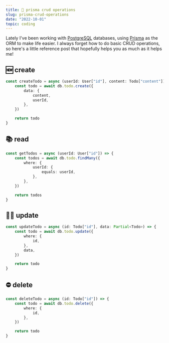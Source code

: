 ```yaml
---
title: 💩 prisma crud operations
slug: prisma-crud-operations
date: "2022-10-01"
topic: coding
---
```


Lately I've been working with [PostgreSQL][postgres] databases, using [Prisma][prisma] as the ORM to make life easier. I always forget how to do basic CRUD operations, so here's a little reference post that hopefully helps you as much as it helps me!

## 🆕 create

```typescript
const createTodo = async (userId: User["id"], content: Todo["content"]) => {
    const todo = await db.todo.create({
        data: {
            content,
            userId,
        },
    })

    return todo
}
```

## 📚 read

```typescript
const getTodos = async (userId: User["id"]) => {
    const todos = await db.todo.findMany({
        where: {
            userId: {
                equals: userId,
            },
        },
    })

    return todos
}
```

## ☝🏼 update

```typescript
const updateTodo = async (id: Todo["id"], data: Partial<Todo>) => {
    const todo = await db.todo.update({
        where: {
            id,
        },
        data,
    })

    return todo
}
```

## ⛔ delete

```typescript
const deleteTodo = async (id: Todo["id"]) => {
    const todo = await db.todo.delete({
        where: {
            id,
        },
    })

    return todo
}
```

[postgres]: https://postgresql.org
[prisma]: https://prisma.io

